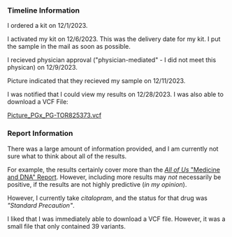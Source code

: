 ### Timeline Information

I ordered a kit on 12/1/2023.

I activated my kit on 12/6/2023.  This was the delivery date for my kit.  I put the sample in the mail as soon as possible.

I recieved physician approval ("physician-mediated" - I did not meet this physican) on 12/9/2023.

Picture indicated that they recieved my sample on 12/11/2023.

I was notified that I could view my results on 12/28/2023.  I was also able to download a VCF File:

[Picture_PGx_PG-TOR825373.vcf](https://github.com/cwarden45/DTC_Scripts/blob/master/Fulgent_Picture/Picture_PGx_PG-TOR825373.vcf)

### Report Information

There was a large amount of information provided, and I am currently not sure what to think about all of the results.

For example, the results certainly cover more than the [*All of Us* "Medicine and DNA" Report](https://github.com/cwarden45/DTC_Scripts/blob/master/All_of_Us/Medicine_and_DNA%20-%20230408.pdf).  However, including more results may *not* necessarily be positive, if the results are not highly predictive (*in my opinion*).

However, I currently take *citalopram*, and the status for that drug was *"Standard Precaution"*.

I liked that I was immediately able to download a VCF file.  However, it was a small file that only contained 39 variants.
